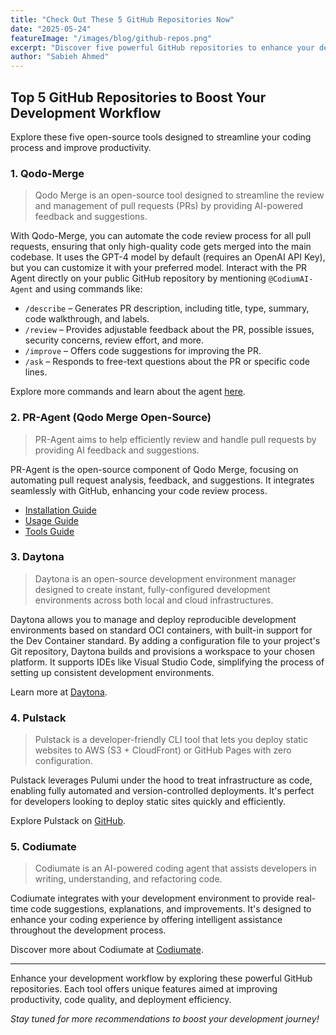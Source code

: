 ```yaml
---
title: "Check Out These 5 GitHub Repositories Now"
date: "2025-05-24"
featureImage: "/images/blog/github-repos.png"
excerpt: "Discover five powerful GitHub repositories to enhance your development workflow."
author: "Sabieh Ahmed"
---
```


## Top 5 GitHub Repositories to Boost Your Development Workflow

Explore these five open-source tools designed to streamline your coding process and improve productivity.

### 1. Qodo-Merge

> Qodo Merge is an open-source tool designed to streamline the review and management of pull requests (PRs) by providing AI-powered feedback and suggestions.

With Qodo-Merge, you can automate the code review process for all pull requests, ensuring that only high-quality code gets merged into the main codebase. It uses the GPT-4 model by default (requires an OpenAI API Key), but you can customize it with your preferred model. Interact with the PR Agent directly on your public GitHub repository by mentioning `@CodiumAI-Agent` and using commands like:

- `/describe` – Generates PR description, including title, type, summary, code walkthrough, and labels.
- `/review` – Provides adjustable feedback about the PR, possible issues, security concerns, review effort, and more.
- `/improve` – Offers code suggestions for improving the PR.
- `/ask` – Responds to free-text questions about the PR or specific code lines.

Explore more commands and learn about the agent [here](https://www.qodo.ai).

### 2. PR-Agent (Qodo Merge Open-Source)

> PR-Agent aims to help efficiently review and handle pull requests by providing AI feedback and suggestions.

PR-Agent is the open-source component of Qodo Merge, focusing on automating pull request analysis, feedback, and suggestions. It integrates seamlessly with GitHub, enhancing your code review process.

- [Installation Guide](https://qodo-merge-docs.qodo.ai)
- [Usage Guide](https://qodo-merge-docs.qodo.ai)
- [Tools Guide](https://qodo-merge-docs.qodo.ai)

### 3. Daytona

> Daytona is an open-source development environment manager designed to create instant, fully-configured development environments across both local and cloud infrastructures.

Daytona allows you to manage and deploy reproducible development environments based on standard OCI containers, with built-in support for the Dev Container standard. By adding a configuration file to your project's Git repository, Daytona builds and provisions a workspace to your chosen platform. It supports IDEs like Visual Studio Code, simplifying the process of setting up consistent development environments.

Learn more at [Daytona](https://www.daytona.io).

### 4. Pulstack

> Pulstack is a developer-friendly CLI tool that lets you deploy static websites to AWS (S3 + CloudFront) or GitHub Pages with zero configuration.

Pulstack leverages Pulumi under the hood to treat infrastructure as code, enabling fully automated and version-controlled deployments. It's perfect for developers looking to deploy static sites quickly and efficiently.

Explore Pulstack on [GitHub](https://github.com/pulstack/pulstack).

### 5. Codiumate

> Codiumate is an AI-powered coding agent that assists developers in writing, understanding, and refactoring code.

Codiumate integrates with your development environment to provide real-time code suggestions, explanations, and improvements. It's designed to enhance your coding experience by offering intelligent assistance throughout the development process.

Discover more about Codiumate at [Codiumate](https://www.codiumate.com).

---

Enhance your development workflow by exploring these powerful GitHub repositories. Each tool offers unique features aimed at improving productivity, code quality, and deployment efficiency.

*Stay tuned for more recommendations to boost your development journey!*
